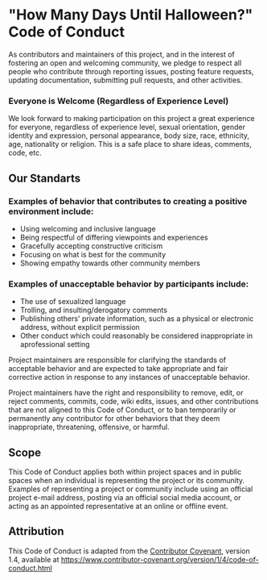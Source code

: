 # "How Many Days Until Halloween?" Code of Conduct

As contributors and maintainers of this project, and in the interest of fostering an open and welcoming community, 
we pledge to respect all people who contribute through reporting issues, posting feature requests, updating documentation, 
submitting pull requests, and other activities.

### Everyone is Welcome (Regardless of Experience Level)

We look forward to making participation on this project a great experience for everyone, regardless of experience level, sexual orientation, gender identity and expression, personal appearance, body size, race, ethnicity, age, nationality 
or religion. This is a safe place to share ideas, comments, code, etc.

## Our Standarts

### Examples of behavior that contributes to creating a positive environment include:

* Using welcoming and inclusive language
* Being respectful of differing viewpoints and experiences
* Gracefully accepting constructive criticism
* Focusing on what is best for the community
* Showing empathy towards other community members

### Examples of unacceptable behavior by participants include:

* The use of sexualized language
* Trolling, and insulting/derogatory comments
* Publishing others' private information, such as a physical or electronic address, without explicit permission
* Other conduct which could reasonably be considered inappropriate in aprofessional setting
  
Project maintainers are responsible for clarifying the standards of acceptable
behavior and are expected to take appropriate and fair corrective action in
response to any instances of unacceptable behavior.

Project maintainers have the right and responsibility to remove, edit, or reject comments, commits, code, wiki edits, 
issues, and other contributions that are not aligned to this Code of Conduct, or to ban temporarily or permanently any 
contributor for other behaviors that they deem inappropriate, threatening, offensive, or harmful.

## Scope

This Code of Conduct applies both within project spaces and in public spaces when an individual is representing the project 
or its community. Examples of representing a project or community include using an official project e-mail address, posting 
via an official social media account, or acting as an appointed representative at an online or offline event.

## Attribution

This Code of Conduct is adapted from the [Contributor Covenant][homepage], version 1.4,
available at https://www.contributor-covenant.org/version/1/4/code-of-conduct.html

[homepage]: https://www.contributor-covenant.org
